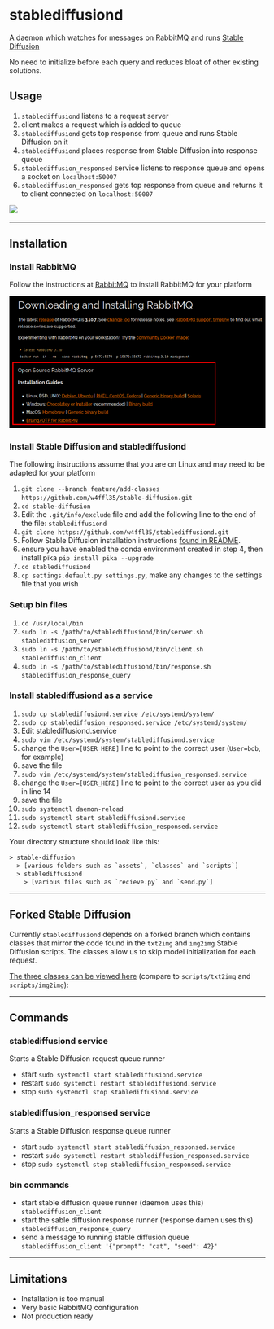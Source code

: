 # stablediffusiond

A daemon which watches for messages on RabbitMQ and runs [Stable Diffusion](https://github.com/CompVis/stable-diffusion)

No need to initialize before each query and reduces bloat of other existing solutions.

## Usage

1. `stablediffusiond` listens to a request server
2. client makes a request which is added to queue
3. `stablediffusiond` gets top response from queue and runs Stable Diffusion on it
4. `stablediffusiond` places response from Stable Diffusion into response queue
5. `stablediffusion_responsed` service listens to response queue and opens a socket on `localhost:50007`
6. `stablediffusion_responsed` gets top response from queue and returns it to client connected on `localhost:50007`

![](stablediffusiond_flowchart.png)

---

## Installation

### Install RabbitMQ

Follow the instructions at [RabbitMQ](https://www.rabbitmq.com/download.html) to install RabbitMQ for your platform

![img.png](img.png)

### Install Stable Diffusion and stablediffusiond

The following instructions assume that you are on Linux and may need to be adapted for your platform

1. `git clone --branch feature/add-classes https://github.com/w4ffl35/stable-diffusion.git`
2. `cd stable-diffusion`
3. Edit the `.git/info/exclude` file and add the following line to the end of the file: `stablediffusiond`
4. `git clone https://github.com/w4ffl35/stablediffusiond.git`
5. Follow Stable Diffusion installation instructions [found in README](https://github.com/w4ffl35/stable-diffusion).
6. ensure you have enabled the conda environment created in step 4, then install pika `pip install pika --upgrade`
7. `cd stablediffusiond`
8. `cp settings.default.py settings.py`, make any changes to the settings file that you wish

### Setup bin files

1. `cd /usr/local/bin`
2. `sudo ln -s /path/to/stablediffusiond/bin/server.sh stablediffusion_server`
3. `sudo ln -s /path/to/stablediffusiond/bin/client.sh stablediffusion_client`
4. `sudo ln -s /path/to/stablediffusiond/bin/response.sh stablediffusion_response_query`

### Install stablediffusiond as a service

1. `sudo cp stablediffusiond.service /etc/systemd/system/`
2. `sudo cp stablediffusion_responsed.service /etc/systemd/system/`
3. Edit stablediffusiond.service
4. `sudo vim /etc/systemd/system/stablediffusiond.service`
5. change the `User=[USER_HERE]` line to point to the correct user (`User=bob`, for example)
6. save the file
7. `sudo vim /etc/systemd/system/stablediffusion_responsed.service`
8. change the `User=[USER_HERE]` line to point to the correct user as you did in line 14
9. save the file
10. `sudo systemctl daemon-reload`
11. `sudo systemctl start stablediffusiond.service`
12. `sudo systemctl start stablediffusion_responsed.service`

Your directory structure should look like this:

```
> stable-diffusion
  > [various folders such as `assets`, `classes` and `scripts`]
  > stablediffusiond
    > [various files such as `recieve.py` and `send.py`]
```

---

## Forked Stable Diffusion

Currently `stablediffusiond` depends on a forked branch which contains classes that mirror the code found in the 
`txt2img` and `img2img` Stable Diffusion scripts. The classes allow us to skip model initialization for each request.

[The three classes can be viewed here](https://github.com/w4ffl35/stable-diffusion/tree/feature/add-classes/classes) (compare to `scripts/txt2img` and `scripts/img2img`):

---

## Commands

### stablediffusiond service

Starts a Stable Diffusion request queue runner
 
- start `sudo systemctl start stablediffusiond.service`
- restart `sudo systemctl restart stablediffusiond.service`
- stop `sudo systemctl stop stablediffusiond.service`


### stablediffusion_responsed service

Starts a Stable Diffusion response queue runner
 
- start `sudo systemctl start stablediffusion_responsed.service`
- restart `sudo systemctl restart stablediffusion_responsed.service`
- stop `sudo systemctl stop stablediffusion_responsed.service`

### bin commands

- start stable diffusion queue runner (daemon uses this) `stablediffusion_client`
- start the sable diffusion response runner (response damen uses this) `stablediffusion_response_query`
- send a message to running stable diffusion queue `stablediffusion_client '{"prompt": "cat", "seed": 42}'`

---

## Limitations

- Installation is too manual
- Very basic RabbitMQ configuration
- Not production ready
